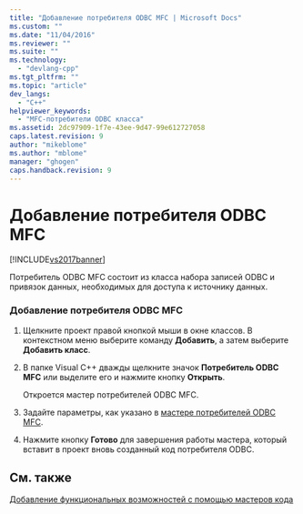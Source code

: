 ```yaml
---
title: "Добавление потребителя ODBC MFC | Microsoft Docs"
ms.custom: ""
ms.date: "11/04/2016"
ms.reviewer: ""
ms.suite: ""
ms.technology: 
  - "devlang-cpp"
ms.tgt_pltfrm: ""
ms.topic: "article"
dev_langs: 
  - "C++"
helpviewer_keywords: 
  - "MFC-потребители ODBC класса"
ms.assetid: 2dc97909-1f7e-43ee-9d47-99e612727058
caps.latest.revision: 9
author: "mikeblome"
ms.author: "mblome"
manager: "ghogen"
caps.handback.revision: 9
---
```

# Добавление потребителя ODBC MFC
[!INCLUDE[vs2017banner](../../assembler/inline/includes/vs2017banner.md)]

Потребитель ODBC MFC состоит из класса набора записей ODBC и привязок данных, необходимых для доступа к источнику данных.  
  
### Добавление потребителя ODBC MFC  
  
1.  Щелкните проект правой кнопкой мыши в окне классов.  В контекстном меню выберите команду **Добавить**, а затем выберите **Добавить класс**.  
  
2.  В папке Visual C\+\+ дважды щелкните значок **Потребитель ODBC MFC** или выделите его и нажмите кнопку **Открыть**.  
  
     Откроется мастер потребителей ODBC MFC.  
  
3.  Задайте параметры, как указано в [мастере потребителей ODBC MFC](../../mfc/reference/mfc-odbc-consumer-wizard.md).  
  
4.  Нажмите кнопку **Готово** для завершения работы мастера, который вставит в проект вновь созданный код потребителя ODBC.  
  
## См. также  
 [Добавление функциональных возможностей с помощью мастеров кода](../../ide/adding-functionality-with-code-wizards-cpp.md)